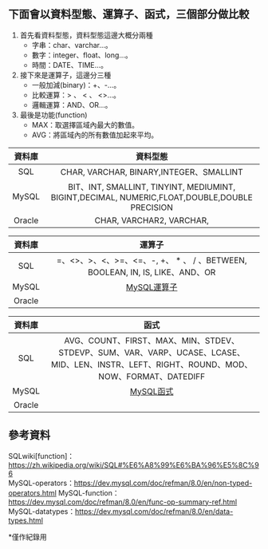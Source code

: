 ## 下面會以資料型態、運算子、函式，三個部分做比較  
1. 首先看資料型態，資料型態這邊大概分兩種  
   * 字串：char、varchar...。  
   * 數字：integer、float、long...。  
   * 時間：DATE、TIME...。  
2. 接下來是運算子，這邊分三種  
   * 一般加減(binary)：+、-...。  
   * 比較運算：> 、 < 、 <>...。  
   * 邏輯運算：AND、OR...。  
3. 最後是功能(function)　
   * MAX：取選擇區域內最大的數值。　　
   * AVG：將區域內的所有數值加起來平均。　　
   
|    資料庫   |   資料型態  |
|:----------:|:-----------:|
|     SQL    |CHAR, VARCHAR, BINARY,INTEGER、SMALLINT|
|    MySQL   |BIT、INT, SMALLINT, TINYINT, MEDIUMINT, BIGINT,DECIMAL, NUMERIC,FLOAT,DOUBLE,DOUBLE PRECISION|
|   Oracle   |     CHAR, VARCHAR2, VARCHAR,      |

|    資料庫   |    運算子   |
|:----------:|:-----------:|
|     SQL    |=、<>、>、<、>=、<=、-, +、 * 、 / 、BETWEEN, BOOLEAN, IN, IS, LIKE、AND、OR|
|    MySQL   |[MySQL運算子](https://dev.mysql.com/doc/refman/8.0/en/non-typed-operators.html)|
|   Oracle   ||

|    資料庫   |    函式   |
|:----------:|:-----------:|
|     SQL    |AVG、COUNT、FIRST、MAX、MIN、STDEV、STDEVP、SUM、VAR、VARP、UCASE、LCASE、MID、LEN、INSTR、LEFT、RIGHT、ROUND、MOD、NOW、FORMAT、DATEDIFF|
|    MySQL   |[MySQL函式](https://dev.mysql.com/doc/refman/8.0/en/func-op-summary-ref.html)|
|   Oracle   |         |



## 參考資料  
SQLwiki[function]：https://zh.wikipedia.org/wiki/SQL#%E6%A8%99%E6%BA%96%E5%8C%96  
MySQL-operators：https://dev.mysql.com/doc/refman/8.0/en/non-typed-operators.html
MySQL-function：https://dev.mysql.com/doc/refman/8.0/en/func-op-summary-ref.html
MySQL-datatypes：https://dev.mysql.com/doc/refman/8.0/en/data-types.html


*僅作紀錄用
